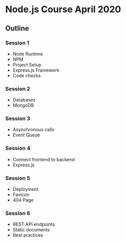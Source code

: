 # Node.js Course April 2020

## Outline

### Session 1
* Node Runtime
* NPM
* Project Setup
* Express.js Framework
* Code checks


### Session 2
* Databases
* MongoDB


### Session 3
* Asynchronous calls
* Event Queue


### Session 4
* Connect frontend to backend
* Express.js


### Session 5
* Deployment
* Favicon
* 404 Page


### Session 6
* REST API endpoints
* Static documents
* Best practices